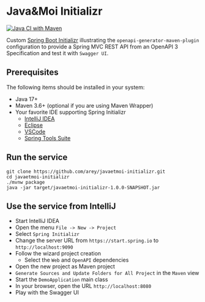 # Java&Moi Initializr

[![Java CI with Maven](https://github.com/arey/javaetmoi-initializr/actions/workflows/maven-build.yml/badge.svg)](https://github.com/arey/javaetmoi-initializr/actions/workflows/maven-build.yml)

Custom [Spring Boot Initializr](https://github.com/spring-io/initializr) illustrating the `openapi-generator-maven-plugin` configuration to provide 
a Spring MVC REST API from an OpenAPI 3 Specification and test it with `Swagger UI`.

## Prerequisites

The following items should be installed in your system:
* Java 17+
* Maven 3.6+ (optional if you are using Maven Wrapper)
* Your favorite IDE supporting Spring Initializr
  * [IntelliJ IDEA](https://www.jetbrains.com/idea/)
  * [Eclipse](https://www.eclipse.org/ide/)
  * [VSCode](https://code.visualstudio.com/)
  * [Spring Tools Suite](https://spring.io/tools)


## Run the service

```
git clone https://github.com/arey/javaetmoi-initializr.git
cd javaetmoi-initializr
./mvnw package
java -jar target/javaetmoi-initializr-1.0.0-SNAPSHOT.jar 
```

## Use the service from IntelliJ

* Start IntelliJ IDEA
* Open the menu `File -> New -> Project`
* Select `Spring Initializr`
* Change the server URL from `https://start.spring.io` to `http://localhost:9090`
* Follow the wizard project creation
  * Select the `Web` and `OpenAPI` dependencies
* Open the new project as Maven project
* `Generate Sources and Update Folders for All Project` in the `Maven` view
* Start the `DemoApplication` main class
* In your browser, open the URL `http://localhost:8080`
* Play with the Swagger UI